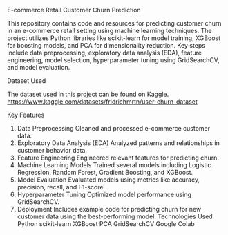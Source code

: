 E-commerce Retail Customer Churn Prediction

This repository contains code and resources for predicting customer churn in an e-commerce retail setting using machine learning techniques. The project utilizes Python libraries like scikit-learn for model training, XGBoost for boosting models, and PCA for dimensionality reduction. Key steps include data preprocessing, exploratory data analysis (EDA), feature engineering, model selection, hyperparameter tuning using GridSearchCV, and model evaluation.

Dataset Used

The dataset used in this project can be found on Kaggle.
https://www.kaggle.com/datasets/fridrichmrtn/user-churn-dataset

Key Features

1. Data Preprocessing
Cleaned and processed e-commerce customer data.
2. Exploratory Data Analysis (EDA)
Analyzed patterns and relationships in customer behavior data.
3. Feature Engineering
Engineered relevant features for predicting churn.
4. Machine Learning Models
Trained several models including Logistic Regression, Random Forest, Gradient Boosting, and XGBoost.
5. Model Evaluation
Evaluated models using metrics like accuracy, precision, recall, and F1-score.
6. Hyperparameter Tuning
Optimized model performance using GridSearchCV.
7. Deployment
Includes example code for predicting churn for new customer data using the best-performing model.
Technologies Used
Python
scikit-learn
XGBoost
PCA
GridSearchCV
Google Colab
